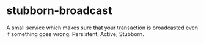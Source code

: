 # stubborn-broadcast
A small service which makes sure that your transaction is broadcasted even if something goes wrong. Persistent, Active, Stubborn.
